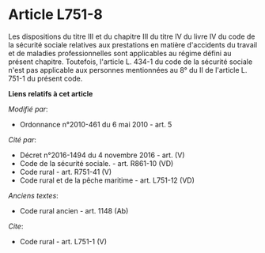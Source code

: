 # Article L751-8

Les dispositions du titre III et du chapitre III du titre IV du livre IV du code de la sécurité sociale relatives aux
prestations en matière d'accidents du travail et de maladies professionnelles sont applicables au régime défini au présent
chapitre. Toutefois, l'article L. 434-1 du code de la sécurité sociale n'est pas applicable aux personnes mentionnées au 8°
du II de l'article L. 751-1 du présent code.

**Liens relatifs à cet article**

_Modifié par_:

  - Ordonnance n°2010-461 du 6 mai 2010 - art. 5

_Cité par_:

  - Décret n°2016-1494 du 4 novembre 2016 - art. (V)
  - Code de la sécurité sociale. - art. R861-10 (VD)
  - Code rural - art. R751-41 (V)
  - Code rural et de la pêche maritime - art. L751-12 (VD)

_Anciens textes_:

  - Code rural ancien - art. 1148 (Ab)

_Cite_:

  - Code rural - art. L751-1 (V)
